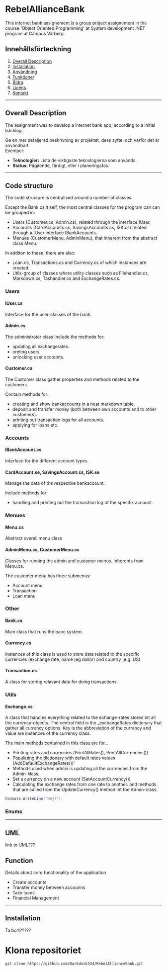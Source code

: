 # RebelAllianceBank

This internet bank assignement is a group project assignement in the course 'Object Oriented Programming' at System development .NET program at Campus Varberg.

## Innehållsförteckning

1. [Overall Description](#descripton)
2. [Installation](#installation)
3. [Användning](#användning)
4. [Funktioner](#funktioner)
5. [Bidra](#bidra)
6. [Licens](#licens)
7. [Kontakt](#kontakt)

---

## Overall Description

The assignment was to develop a internet bank app, according to a initial backlog. 


Ge en mer detaljerad beskrivning av projektet, dess syfte, och varför det är användbart.  
Exempel:
- **Teknologier:** Lista de viktigaste teknologierna som används.
- **Status:** Pågående, färdigt, eller i planeringsfas.
  
---

## Code structure

The code structure is centralised around a number of classes.

Except the Bank.cs it self, the most central classes for the program can can be grouped in: 
- Users (Customer.cs, Admin.cs), related through the interface IUser.
- Accounts (CardAccounts.cs, SavingsAccounts.cs, ISK.cs) related through a IUser interface IBankAccounts.
- Menues (CustomerMenu, AdminMenu), that inherent from the abstract class Menu.

In additon to these, there are also: 
- Loan.cs, Transactions.cs and Currency.cs of which instances are created. 
- Utils-group of classes where utility classes such as Filehandler.cs, Markdown.cs, Tashandler.cs and ExchangeRates.cs.


### Users

#### IUser.cs
Interface for the user-classes of the bank. 

#### Admin.cs
The administrator class 
Include the methods for: 
- updating all exchangerates.
- creting users
- unlocking user accounts.  

#### Customer.cs
The Customer class gather properties and methods related to the customers. 

Contain methods for: 
- creating and show bankaccounts in a neat markdown table. 
- deposit and transfer money (both between own accounts and to other customers). 
- printing out transaction logs for all accounts.
- applying for loans etc.

### Accounts

#### IBankAccount.cs
Interface for the different account types. 

#### CardAccount.se, SavingsAccount.cs, ISK.se
Manage the data of the respective bankaccount. 

Include methods for: 
- handling and printing out the transaction log of the specifik account.
  
### Menues

#### Menu.cs
Abstract overall menu class

#### AdminMenu.cs, CustomerMenu.cs
Classes for running the admin and customer menus. Inherents from Menu.cs.

The customer menu has three submenus:  
- Account menu
- Transaction
- Loan menu

### Other

#### Bank.cs
Main class that runs the banc system. 

#### Currency.cs
Instances of this class is used to store data related to the specific currencies (exchange rate, name (eg dollar) and country (e.g. US). 

#### Transaction.cs
A class for storing relavant data for doing transactions. 

### Utils

#### Exchange.cs
A class that handles everything related to the echange-rates stored int all the currency-objects. The central field is the _exchangeRates dictionary that gather all currency options. Key is the abbreviation of the currency and value are instances of the currency class. 

The main methods contained in this class are for…
- Printing rates and currencies (PrintAllRates(), PrintAllCurrencies())
- Populating the dictionary with default rates values (AddDefaultExchangeRates())’
- Methods used when admin is updating all the currencies from the Admin-klass. 
- Set a currency on a new account (SetAccountCurrency())
- Calculating the exchange rates from one rate to another. 
and methods that are called from the UpdateCurrency() method int the Admin-class.


```c#
Console.WriteLine("Hej!");
```

### Enums

  
---
## UML

link to UML???

## Function
Details about core functionality of the application
- Create accounts
- Transfer money between accounns
- Tako loans
- Financial Management
---
## Installation      

Ta bort?????

# Klona repositoriet
```bash
git clone https://github.com/Darkdusk234/RebelAllianceBank.git

